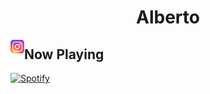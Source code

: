 <h1 align="center">Alberto</h1>

[<img align="left" alt="Lorenzo Tinfena | Instagram" width="22px" src="https://github.com/LorenzoTinfena/LorenzoTinfena/blob/master/Resources/instagram.png?raw=true" />][instagram]

[instagram]: https://www.instagram.com/lorenzo.tinfena/

## Now Playing
[![Spotify](https://spotify-now-playing-jtlkwba7f.vercel.app/api/spotify)](https://open.spotify.com/user/toscan99)
